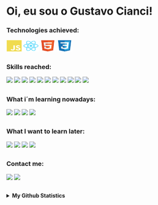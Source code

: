 # Oi, eu sou o Gustavo Cianci!

### Technologies achieved:
<div style="display: inline_block">
  <img align="center" alt="Rafa-Js" height="30" width="40" src="https://raw.githubusercontent.com/devicons/devicon/master/icons/javascript/javascript-plain.svg">
  <img align="center" alt="Rafa-React" height="30" width="40" src="https://raw.githubusercontent.com/devicons/devicon/master/icons/react/react-original.svg">
  <img align="center" alt="Rafa-HTML" height="30" width="40" src="https://raw.githubusercontent.com/devicons/devicon/master/icons/html5/html5-original.svg">
  <img align="center" alt="Rafa-CSS" height="30" width="40" src="https://raw.githubusercontent.com/devicons/devicon/master/icons/css3/css3-original.svg">
</div>

##

### Skills reached:
<p>
<img height="20" src="https://img.shields.io/badge/SASS%20-hotpink.svg?&style=for-the-badge&logo=SASS&logoColor=white"/>
<img height="20" src="https://img.shields.io/badge/Canva-%2300C4CC.svg?&style=for-the-badge&logo=Canva&logoColor=white"/>
<img height="20" src="https://img.shields.io/badge/Adobe%20Photoshop-31A8FF?style=for-the-badge&logo=Adobe%20Photoshop&logoColor=black"/>
<img height="20" src="https://img.shields.io/badge/styled--components-DB7093?style=for-the-badge&logo=styled-components&logoColor=white"/>
<img height="20" src="https://img.shields.io/badge/Bootstrap-563D7C?style=for-the-badge&logo=bootstrap&logoColor=white"/>
<img height="20" src="https://img.shields.io/badge/React_Router-CA4245?style=for-the-badge&logo=react-router&logoColor=white"/>
<img height="20" src="https://img.shields.io/badge/redux%20-%23593d88.svg?&style=for-the-badge&logo=redux&logoColor=white"/>
<img height="20" src="https://img.shields.io/badge/github%20-%23121011.svg?&style=for-the-badge&logo=github&logoColor=white"/>
<img height="20" src="https://img.shields.io/badge/git%20-%23F05033.svg?&style=for-the-badge&logo=git&logoColor=white"/>
<img height="20" src="https://img.shields.io/badge/MySQL-005C84?style=for-the-badge&logo=mysql&logoColor=white"/>
<img height="20" src="https://img.shields.io/badge/Netlify-00C7B7?style=for-the-badge&logo=netlify&logoColor=white"/>
</p>

##

### What i´m learning nowadays:
<p>
<img height="20" src="https://img.shields.io/badge/Laravel-FF2D20?style=for-the-badge&logo=laravel&logoColor=white"/>
<img height="20" src="https://img.shields.io/badge/Tailwind_CSS-38B2AC?style=for-the-badge&logo=tailwind-css&logoColor=white"/>
<img height="20" src="https://img.shields.io/badge/figma%20-%23F24E1E.svg?&style=for-the-badge&logo=figma&logoColor=white"/>
<img height="20" src="https://img.shields.io/badge/Postman-FF6C37?style=for-the-badge&logo=Postman&logoColor=white"/>
</p>

##

### What I want to learn later:
<p>
<img height="20" src="https://img.shields.io/badge/ThreeJs-black?style=for-the-badge&logo=three.js&logoColor=white"/>
<img height="20" src="https://img.shields.io/badge/Gatsby-663399?style=for-the-badge&logo=gatsby&logoColor=white"/>
<img height="20" src="https://img.shields.io/badge/React_Native-20232A?style=for-the-badge&logo=react&logoColor=61DAFB"/>
<img height="20" src="https://img.shields.io/badge/Wordpress-21759B?style=for-the-badge&logo=wordpress&logoColor=white"/>
</p>

##

### Contact me:
<div> 
  <a href="https://instagram.com/gucianci" target="_blank"><img src="https://img.shields.io/badge/-Instagram-%23E4405F?style=for-the-badge&logo=instagram&logoColor=white" target="_blank"></a>
  <a href="https://www.linkedin.com/in/gustavo-cianci-9413b8199" target="_blank"><img src="https://img.shields.io/badge/-LinkedIn-%230077B5?style=for-the-badge&logo=linkedin&logoColor=white" target="_blank"></a> 
</div>

##

<details>
  <summary> <b>My Github Statistics</b> </summary>
<div align="center">
  <a href="https://github.com/Gu18071">
  <img height="180em" src="https://github-readme-stats.vercel.app/api?username=Gu18071&show_icons=true&theme=dracula&include_all_commits=true&count_private=true"/>
  <img height="180em" src="https://github-readme-stats.vercel.app/api/top-langs/?username=Gu18071&layout=compact&langs_count=7&theme=dracula"/>
</div>
</details>

